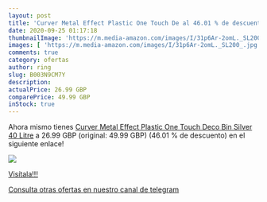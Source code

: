 ```yaml
---
layout: post
title: 'Curver Metal Effect Plastic One Touch De al 46.01 % de descuento'
date: 2020-09-25 01:17:18
thumbnailImage: 'https://m.media-amazon.com/images/I/31p6Ar-2omL._SL200_.jpg'
images: [ 'https://m.media-amazon.com/images/I/31p6Ar-2omL._SL200_.jpg' ]
comments: true
category: ofertas
author: ring
slug: B003N9CM7Y
description:
actualPrice: 26.99 GBP
comparePrice: 49.99 GBP
inStock: true
---
```


Ahora mismo tienes [Curver Metal Effect Plastic One Touch Deco Bin  Silver  40 Litre](https://www.amazon.com/dp/B003N9CM7Y/?tag=redken08-20) a 26.99 GBP (original: 49.99 GBP) (46.01 %  de descuento) en el siguiente enlace!

[![](https://m.media-amazon.com/images/I/31p6Ar-2omL._SL200_.jpg)](https://www.amazon.com/dp/B003N9CM7Y/?tag=redken08-20)

[Visítala!!!](https://www.amazon.com/dp/B003N9CM7Y/?tag=redken08-20)

[Consulta otras ofertas en nuestro canal de telegram](https://t.me/s/ofertas25)
